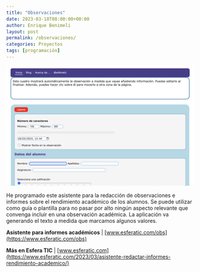 ```yaml
---
title: "Observaciones"
date: 2023-03-18T08:00:00+00:00
author: Enrique Benimeli
layout: post
permalink: /observaciones/
categories: Proyectos
tags: [programación]
---
```


![image](assets/images/posts/2023/03/esferatic_obs.png)

He programado este asistente para la redacción de observaciones e informes sobre el rendimiento académico de los alumnos. Se puede utilizar como guía o plantilla para no pasar por alto ningún aspecto relevante que convenga incluir en una observación académica. La aplicación va generando el texto a medida que marcamos algunos valores.

**Asistente para informes académicos** \| [www.esferatic.com/obs](https://www.esferatic.com/obs)

**Más en Esfera TIC** \| [www.esferatic.com](https://www.esferatic.com/2023/03/asistente-redactar-informes-rendimiento-academico/)